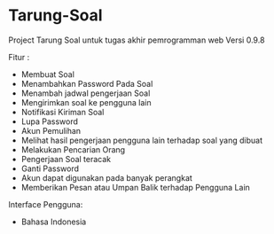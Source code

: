 # Tarung-Soal
Project Tarung Soal untuk tugas akhir pemrogramman web 
Versi 0.9.8

Fitur :
- Membuat Soal 
- Menambahkan Password Pada Soal
- Menambah jadwal pengerjaan Soal
- Mengirimkan soal ke pengguna lain 
- Notifikasi Kiriman Soal 
- Lupa Password 
- Akun Pemulihan 
- Melihat hasil pengerjaan pengguna lain terhadap soal yang dibuat 
- Melakukan Pencarian Orang 
- Pengerjaan Soal teracak 
- Ganti Password 
- Akun dapat digunakan pada banyak perangkat
- Memberikan Pesan atau Umpan Balik terhadap Pengguna Lain

Interface Pengguna:
- Bahasa Indonesia
